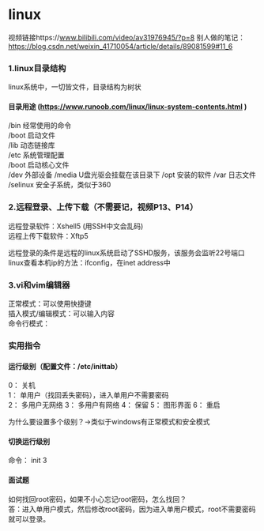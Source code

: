 # linux
视频链接https://www.bilibili.com/video/av31976945/?p=8
别人做的笔记：https://blog.csdn.net/weixin_41710054/article/details/89081599#11_6

### 1.linux目录结构
linux系统中，一切皆文件，目录结构为树状
#### 目录用途 (https://www.runoob.com/linux/linux-system-contents.html )
/bin 经常使用的命令  
/boot 启动文件  
/lib 动态链接库  
/etc 系统管理配置  
/boot 启动核心文件  
/dev 外部设备
/media U盘光驱会挂载在该目录下
/opt 安装的软件
/var 日志文件
/selinux 安全子系统，类似于360

### 2.远程登录、上传下载（不需要记，视频P13、P14）
远程登录软件：Xshell5 (用SSH中文会乱码)  
远程上传下载软件：Xftp5    

远程登录的条件是远程的linux系统启动了SSHD服务，该服务会监听22号端口  
linux查看本机ip的方法：ifconfig，在inet address中  

### 3.vi和vim编辑器
正常模式：可以使用快捷键  
插入模式/编辑模式：可以输入内容  
命令行模式：  

### 实用指令
#### 运行级别（配置文件：/etc/inittab）
0： 关机  
1： 单用户（找回丢失密码），进入单用户不需要密码  
2： 多用户无网络
3： 多用户有网络
4： 保留
5： 图形界面
6： 重启

为什么要设置多个级别？->类似于windows有正常模式和安全模式

#### 切换运行级别
命令： init 3

#### 面试题
如何找回root密码，如果不小心忘记root密码，怎么找回？  
答：进入单用户模式，然后修改root密码，因为进入单用户模式，root不需要密码就可以登录。
